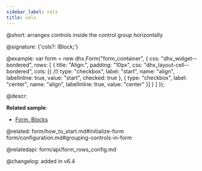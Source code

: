 ```yaml
---
sidebar_label: cols
title: cols
---          
```


@short: arranges controls inside the control group horizontally

@signature: {'cols?: IBlock;'}

@example: 
var form = new dhx.Form("form_container", {
	css: "dhx_widget--bordered",
    rows: [
    	{
            title: "Align:",
            padding: "10px",
            css: "dhx_layout-cell--bordered",
            cols: [{ /*!*/
                type: "checkbox",
                label: "start",
                name: "align",
                labelInline: true,
                value: "start",
                checked: true
            },
            {
                type: "checkbox",
                label: "center",
                name: "align",
                labelInline: true,
                value: "center"
            }]
        }
    ]
});



@descr: 


**Related sample**:
- [Form. Blocks](https://snippet.dhtmlx.com/1pzybtja)

@related: form/how_to_start.md#initialize-form
form/configuration.md#grouping-controls-in-form

@relatedapi: form/api/form_rows_config.md

@changelog: added in v6.4
